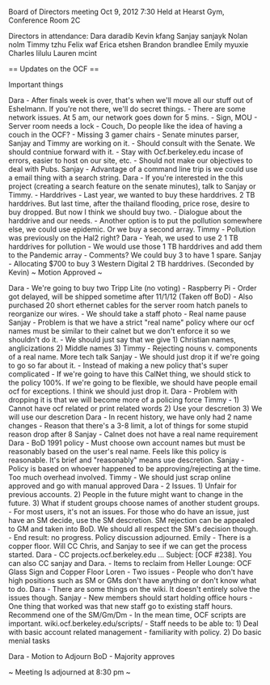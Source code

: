 Board of Directors meeting Oct 9, 2012
7:30
Held at Hearst Gym, Conference Room 2C

Directors in attendance:
Dara daradib
Kevin kfang
Sanjay sanjayk
Nolan nolm
Timmy tzhu
Felix waf
Erica etshen
Brandon brandlee
Emily myuxie
Charles lilulu
Lauren mcint

== Updates on the OCF ==

Important things

Dara 	- After finals week is over, that's when we'll move all our stuff out of Eshelmann. If you're not there, we'll do secret things.
	- There are some network issues. At 5 am, our network goes down for 5 mins.
	- Sign, MOU
	- Server room needs a lock
	- Couch, Do people like the idea of having a couch in the OCF? 
	- Missing 3 gamer chairs
	- Senate minutes parser, Sanjay and Timmy are working on it. 
		- Should consult with the Senate. We should contniue forward with it. 
		- Stay with Ocf.berkeley.edu incase of errors, easier to host on our site, etc. 
		- Should not make our objectives to deal with Pubs.
Sanjay	- Advantage of a command line trip is we could use a email thing with a search string.
Dara	- If you're interested in the this project (creating a search feature on the senate minutes), talk to Sanjay or Timmy.
	- Harddrives 
		- Last year, we wanted to buy these harddrives. 2 TB harddrives. But last time, after the thailand flooding, price rose, desire to buy dropped. But now I think we should buy two. 
		- Dialogue about the harddrive and our needs.
		- Another option is to put the pollution somewhere else, we could use epidemic. Or we buy a second array.
Timmy		- Pollution was previously on the Hal2 right? 
Dara		- Yeah, we used to use 2 1 TB harddrives for pollution
		- We would use those 1 TB harddrives and add them to the Pandemic array
		- Comments? We could buy 3 to have 1 spare. 
Sanjay 		- Allocating $700 to buy 3 Western Digital 2 TB harddrives. (Seconded by Kevin)
		~ Motion Approved ~ 

Dara	- We're going to buy two Tripp Lite (no voting)
	- Raspberry Pi
		- Order got delayed, will be shipped sometime after 11/1/12 (Taken off BoD)
	- Also purchased 20 short ethernet cables for the server room hatch panels to reorganize our wires.
	- We should take a staff photo
	- Real name pause
Sanjay		- Problem is that we have a strict "real name" policy where our ocf names must be similar to their calnet but we don't enforce it so we shouldn't do it.
		- We should just say that we give 1) Christian names, anglicizations 2) Middle names 3)
Timmy		- Rejecting nouns v. components of a real name. More tech talk
Sanjay 		- We should just drop it if we're going to go so far about it.
		- Instead of making a new policy that's super complicated
		- If we're going to have this CalNet thing, we should stick to the policy 100%. If we're going to be flexible, we should have people email ocf for exceptions. I think we should just drop it.
Dara		- Problem with dropping it is that we will become more of a policing force
Timmy		- 1) Cannot have ocf related or print related words 2) Use your descretion 3) We will use our descretion
Dara		- In recent history, we have only had 2 name changes
		- Reason that there's a 3-8 limit, a lot of things for some stupid reason drop after 8
Sanjay		- Calnet does not have a real name requirement
Dara		- BoD 1991 policy - Must choose own account names but must be reasonably based on the user's real name. Feels like this policy is reasonable. It's brief and "reasonably" means use descretion.
Sanjay		- Policy is based on whoever happened to be approving/rejecting at the time. Too much overhead involved. 
Timmy 		- We should just scrap online approved and go with manual approved
Dara		- 2 Issues. 1) Unfair for previous accounts. 2) People in the future might want to change in the future. 3) What if student groups choose names of another student groups. 
		- For most users, it's not an issues. For those who do have an issue, just have an SM decide, use the SM descretion. SM rejection can be appealed to GM and taken into BoD. We should all respect the SM's decision though.
		- End result: no progress. Policy discussion adjourned. 
Emily 	- There is a copper floor. Will CC Chris, and Sanjay to see if we can get the process started.
Dara	- CC projects.ocf.berkeley.edu ... Subject: [OCF #238]. You can also CC sanjay and Dara.
	- Items to reclaim from Heller Lounge: OCF Glass Sign and Copper Floor
Loren   - Two issues
		- People who don't have high positions such as SM or GMs don't have anything or don't know what to do. 
Dara		- There are some things on the wiki. It doesn't entirely solve the issues though.
Sanjay		- New members should start holding office hours
		- One thing that worked was that new staff go to existing staff hours. Recommend one of the SM/Gm/Dm
		- In the mean time, OCF scripts are important. wiki.ocf.berkeley.edu/scripts/
		- Staff needs to be able to: 1) Deal with basic account related management - familiarity with policy. 2) Do basic menial tasks


Dara - Motion to Adjourn BoD
	- Majority approves

~ Meeting Is adjourned at 8:30 pm ~
